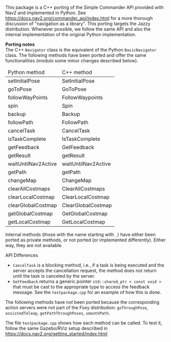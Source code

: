 This package is a C++ porting of the Simple Commander API provided with Nav2 and implemented in Python. See https://docs.nav2.org/commander_api/index.html for a more thorough discussion of "navigation as a library". This porting targets the Jazzy distribution. Whenever possible, we follow the same API and also the internal implementation of the original Python implementation. 

<b>Porting notes</b></br>
The C++ <code>Navigator</code> class is the equivalent of the Python <code>BasicNavigator</code> class. The following methods have been ported and offer the same functionalities (modulo some minor changes described below). 

<table>
<thead>
<tr>
<td>Python method</td>
<td>C++ method</td>
</tr>
</thead>
<tbody>
<tr>
<td>setInitialPose</td>
<td>SetInitialPose</td>
</tr>
<tr>
<td>goToPose</td>
<td>GoToPose</td>
</tr>
<tr>
<td>followWayPoints</td>
<td>FollowWaypoints</td>
</tr>
<tr>
<td>spin</td>
<td>Spin</td>
</tr>
<tr>
<td>backup</td>
<td>Backup</td>
</tr>
<tr>
<td>followPath</td>
<td>FollowPath</td>
</tr>
<tr>
<td>cancelTask</td>
<td>CancelTask</td>
</tr>
<tr>
<td>isTaskComplete</td>
<td>IsTaskComplete</td>
</tr>
<tr>
<td>getFeedback</td>
<td>GetFeedback</td>
</tr>
<tr>
<td>getResult</td>
<td>getResult</td>
</tr>
<tr>
<td>waitUntilNav2Active</td>
<td>waitUntilNav2Active</td>
</tr>
<tr>
<td>getPath</td>
<td>getPath</td>
</tr>
<tr>
<td>changeMap</td>
<td>ChangeMap</td>
</tr>
<tr>
<td>clearAllCostmaps</td>
<td>ClearAllCostmaps</td>
</tr>
<tr>
<td>clearLocalCostmap</td>
<td>ClearLocalCostmap</td>
</tr>
<tr>
<td>clearGlobalCostmap</td>
<td>ClearGlobalCostmap</td>
</tr>
<tr>
<td>getGlobalCostmap</td>
<td>GetGlobalCostmap</td>
</tr>
<tr>
<td>getLocalCostmap</td>
<td>GetLocalCostmap</td>
</tr>
<tbody>
</table>

Internal methods (those with the name starting with <code>_</code>) have either been ported as private methods, or not ported (or implemented differently). Either way, they are not available.

API Differences<br>
<ul>
<li> <code>CancelTask</code> is a blocking method, i.e., if a task is being executed and the server accepts the cancellation request, the method does not return until the task is canceled by the server.
<li> <code>GetFeedback</code> returns a generic pointer <code>std::shared_ptr < const void ></code>   that must be cast to the appropriate type to access the feedback message. See the <code>testpackage.cpp</code> for an example of how this is done.
</ul>

The following methods have <i>not</i> been ported because the corresponding action servers were not part of the Foxy distribution: <code>goThroughPose</code>, <code>assistedTeleop</code>, <code>getPathThroughPoses</code>, <code>smoothPath</code>.

  The file <code>testpackage.cpp</code> shows how each method can be called. To test it, follow the same Gazebo/RViz setup described in https://docs.nav2.org/getting_started/index.html
